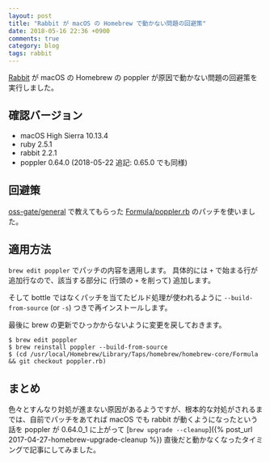 ```yaml
---
layout: post
title: "Rabbit が macOS の Homebrew で動かない問題の回避策"
date: 2018-05-16 22:36 +0900
comments: true
category: blog
tags: rabbit
---
```

[Rabbit](https://rabbit-shocker.org/ja/) が macOS の Homebrew の poppler が原因で動かない問題の回避策を実行しました。

<!--more-->

## 確認バージョン

- macOS High Sierra 10.13.4
- ruby 2.5.1
- rabbit 2.2.1
- poppler 0.64.0 (2018-05-22 追記: 0.65.0 でも同様)

## 回避策

[oss-gate/general](https://gitter.im/oss-gate/general?at=5acfc7186d7e07082bea6a78) で教えてもらった
[Formula/poppler.rb](https://github.com/ruby-gnome2/ruby-gnome2/issues/1124#issuecomment-359323077) のパッチを使いました。

## 適用方法

`brew edit poppler` でパッチの内容を適用します。
具体的には `+` で始まる行が追加行なので、該当する部分に (行頭の `+` を削って) 追加します。

そして bottle ではなくパッチを当てたビルド処理が使われるように `--build-from-source` (or `-s`) つきで再インストールします。

最後に brew の更新でひっかからないように変更を戻しておきます。

```console
$ brew edit poppler
$ brew reinstall poppler --build-from-source
$ (cd /usr/local/Homebrew/Library/Taps/homebrew/homebrew-core/Formula && git checkout poppler.rb)
```

## まとめ

色々とすんなり対処が進まない原因があるようですが、根本的な対処がされるまでは、自前でパッチをあてれば macOS でも rabbit が動くようになったという話を
poppler が 0.64.0\_1 に上がって [`brew upgrade --cleanup`]({% post_url 2017-04-27-homebrew-upgrade-cleanup %}) 直後だと動かなくなったタイミングで記事にしてみました。

